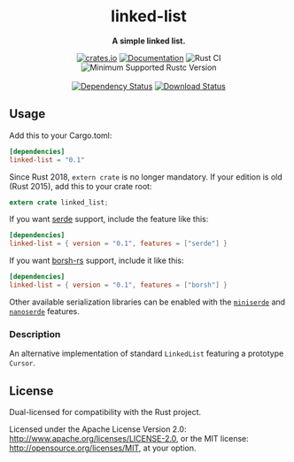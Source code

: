 <div align="center">
  <h1>linked-list</h1>
  <p>
    <strong>A simple linked list.</strong>
  </p>
  <p>

[![crates.io][crates.io shield]][crates.io link]
[![Documentation][docs.rs badge]][docs.rs link]
![Rust CI][github ci badge]
![Minimum Supported Rustc Version][rustc 1.67+]
<br />
<br />
[![Dependency Status][deps.rs status]][deps.rs link]
[![Download Status][shields.io download count]][crates.io link]

  </p>
</div>

[crates.io shield]: https://img.shields.io/crates/v/linked-list?label=latest
[crates.io link]: https://crates.io/crates/linked-list
[docs.rs badge]: https://docs.rs/linked-list/badge.svg?version=0.1.0
[docs.rs link]: https://docs.rs/linked-list/0.1.0/linked_list/
[github ci badge]: https://github.com/contain-rs/linked-list/workflows/Rust/badge.svg?branch=master
[rustc 1.67+]: https://img.shields.io/badge/rustc-1.67%2B-blue.svg
[deps.rs status]: https://deps.rs/crate/linked-list/0.1.0/status.svg
[deps.rs link]: https://deps.rs/crate/linked-list/0.1.0
[shields.io download count]: https://img.shields.io/crates/d/linked-list.svg

## Usage

Add this to your Cargo.toml:

```toml
[dependencies]
linked-list = "0.1"
```

Since Rust 2018, `extern crate` is no longer mandatory. If your edition is old (Rust 2015),
add this to your crate root:

```rust
extern crate linked_list;
```

If you want [serde](https://github.com/serde-rs/serde) support, include the feature like this:

```toml
[dependencies]
linked-list = { version = "0.1", features = ["serde"] }
```

If you want [borsh-rs](https://github.com/near/borsh-rs) support, include it like this:

```toml
[dependencies]
linked-list = { version = "0.1", features = ["borsh"] }
```

Other available serialization libraries can be enabled with the
[`miniserde`](https://github.com/dtolnay/miniserde) and
[`nanoserde`](https://github.com/not-fl3/nanoserde) features.

<!-- cargo-rdme start -->

### Description

An alternative implementation of standard `LinkedList` featuring a prototype `Cursor`.

<!-- cargo-rdme end -->

## License

Dual-licensed for compatibility with the Rust project.

Licensed under the Apache License Version 2.0: http://www.apache.org/licenses/LICENSE-2.0,
or the MIT license: http://opensource.org/licenses/MIT, at your option.
